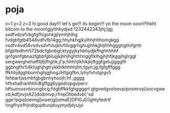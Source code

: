 # poja
x=1
y=2
z=3
hi
good day!!!
let's go!!!
its begin!!!
yo the moon soon!!!hkht
bitcoin to the moon!gjyhhkydjsd
1232442343jhj;ljgj
sxdfvdzsfvbgfgfhigohkjjjlymhjhlhg
fvdgbfgtb4546vdfvfb14gg;hhyhkhgjkylhhjhhhomgkgg
vsdfv4sd56vsdvsdvfvlujklvfdvggrhghujjhhkjjhljhhhggghgtlofgrttr
bfgbfedhrh572bdcfgbnbgl;ktygyjkyhbhydjkfhghhhhhf
 gnfgsnfgbnazfgbbfgblujjjkjhhjhghthhnggflklhgjhjhfjkggjhglrggl
sergwerghehetfllj6jfhghk,jl'p;hhhhjlkhikjkjftggfgetujjgggfh
ggbhgfhr54khjghjhgtrykkhlkhhhhjhh;fgyh;jg;fgfgfffggg
ffkhhjdgghbumhghjgjhngJHfgigfbn,lyhyfvtvtgrgv5
fehbartjasrhbfgbgbnhyhoojh;hf.;gggg
hfhshatharthhhi8gffgg6ygedropgvperv
ldfsunvusvbirungbcg;fdgbffkkfghggggrt
gtgvedgvolsevpiposmrvp[socvgwe
vb;kdfjnvjnAZ{doibmvp;rfmp0hbedvbl;'sd
gge'lpgia[oeimg]oiaerjg[oimaE]OPIGJ[Oghtyfedrtf
hngfhyxfhjndtgujdtunjduyjmydjdyujyi
